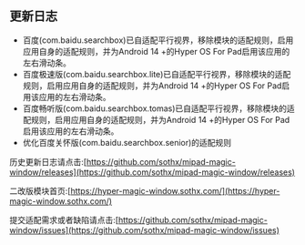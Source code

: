 ## 更新日志

- 百度(com.baidu.searchbox)已自适配平行视界，移除模块的适配规则，启用应用自身的适配规则，并为Android 14 +的Hyper OS For Pad启用该应用的左右滑动条。
- 百度极速版(com.baidu.searchbox.lite)已自适配平行视界，移除模块的适配规则，启用应用自身的适配规则，并为Android 14 +的Hyper OS For Pad启用该应用的左右滑动条。
- 百度畅听版(com.baidu.searchbox.tomas)已自适配平行视界，移除模块的适配规则，启用应用自身的适配规则，并为Android 14 +的Hyper OS For Pad启用该应用的左右滑动条。
- 优化百度关怀版(com.baidu.searchbox.senior)的适配规则


历史更新日志请点击:[https://github.com/sothx/mipad-magic-window/releases](https://github.com/sothx/mipad-magic-window/releases)


二改版模块首页:[https://hyper-magic-window.sothx.com/](https://hyper-magic-window.sothx.com/)


提交适配需求或者缺陷请点击:[https://github.com/sothx/mipad-magic-window/issues](https://github.com/sothx/mipad-magic-window/issues)
